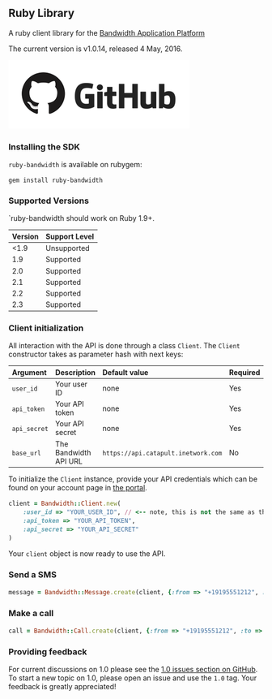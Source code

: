 ## Ruby Library

A ruby client library for the [Bandwidth Application Platform](http://bandwidth.com/products/application-platform?utm_medium=social&utm_source=github&utm_campaign=dtolb&utm_content=_)

The current version is v1.0.14, released 4 May, 2016.

[![github](images/github_logo.png)](https://github.com/bandwidthcom/ruby-bandwidth/tree/v1.0.14)

### Installing the SDK

`ruby-bandwidth` is available on rubygem:

	gem install ruby-bandwidth

### Supported Versions
`ruby-bandwidth should work on Ruby 1.9+.

| Version                           | Support Level |
|:----------------------------------|:--------------|
| <1.9                              | Unsupported   |
| 1.9                               | Supported     |
| 2.0                               | Supported     |
| 2.1                               | Supported     |
| 2.2                               | Supported     |
| 2.3                               | Supported     |


### Client initialization

All interaction with the API is done through a class `Client`. The `Client` constructor takes as parameter hash with next keys:

| Argument    | Description           | Default value                       | Required |
|:------------|:----------------------|:------------------------------------|:---------|
| `user_id`    | Your user ID          | none                                | Yes      |
| `api_token`  | Your API token        | none                                | Yes      |
| `api_secret` | Your API secret       | none                                | Yes      |
| `base_url`   | The Bandwidth API URL | `https://api.catapult.inetwork.com` | No       |

To initialize the `Client` instance, provide your API credentials which can be found on your account page in [the portal](https://catapult.inetwork.com/pages/catapult.jsf).

```ruby
client = Bandwidth::Client.new(
	:user_id => "YOUR_USER_ID", // <-- note, this is not the same as the username you used to login to the portal
	:api_token => "YOUR_API_TOKEN",
	:api_secret => "YOUR_API_SECRET"
)
```

Your `client` object is now ready to use the API.


### Send a SMS

```ruby
message = Bandwidth::Message.create(client, {:from => "+19195551212", :to => "+191955512142", :text => "Test"})
```

### Make a call

```ruby
call = Bandwidth::Call.create(client, {:from => "+19195551212", :to => "+191955512142"})
```
### Providing feedback

For current discussions on 1.0 please see the [1.0 issues section on GitHub](https://github.com/bandwidthcom/ruby-bandwidth/labels/1.0). To start a new topic on 1.0, please open an issue and use the `1.0` tag. Your feedback is greatly appreciated!

